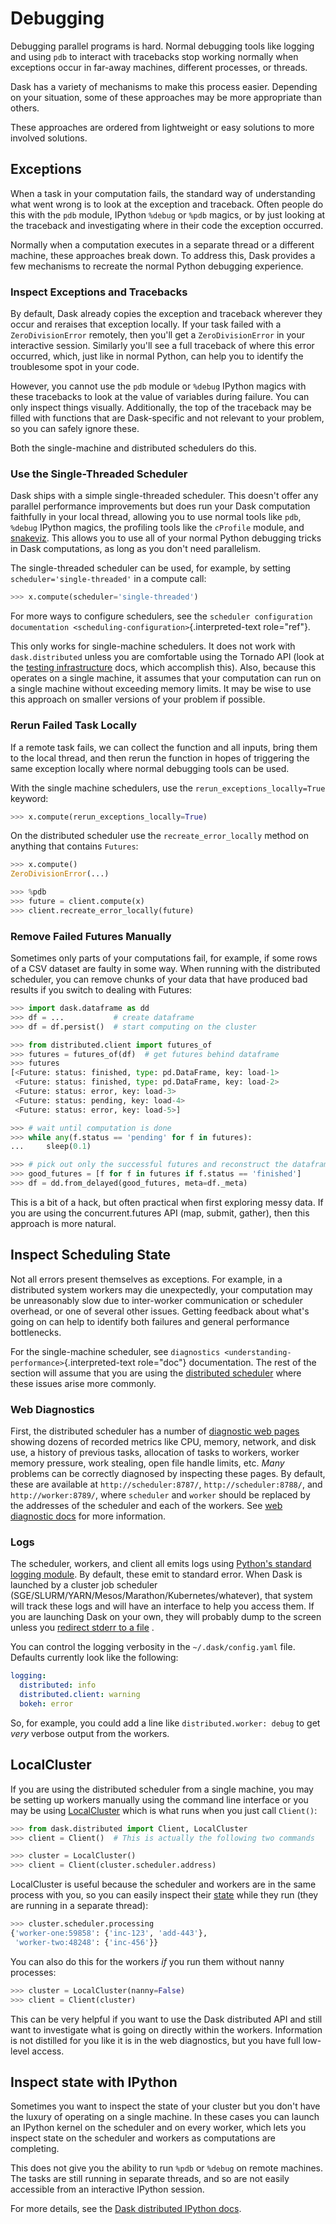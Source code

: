 # Debugging

Debugging parallel programs is hard. Normal debugging tools like logging
and using `pdb` to interact with tracebacks stop working normally when
exceptions occur in far-away machines, different processes, or threads.

Dask has a variety of mechanisms to make this process easier. Depending
on your situation, some of these approaches may be more appropriate than
others.

These approaches are ordered from lightweight or easy solutions to more
involved solutions.

## Exceptions

When a task in your computation fails, the standard way of understanding
what went wrong is to look at the exception and traceback. Often people
do this with the `pdb` module, IPython `%debug` or `%pdb` magics, or by
just looking at the traceback and investigating where in their code the
exception occurred.

Normally when a computation executes in a separate thread or a different
machine, these approaches break down. To address this, Dask provides a
few mechanisms to recreate the normal Python debugging experience.

### Inspect Exceptions and Tracebacks

By default, Dask already copies the exception and traceback wherever
they occur and reraises that exception locally. If your task failed with
a `ZeroDivisionError` remotely, then you\'ll get a `ZeroDivisionError`
in your interactive session. Similarly you\'ll see a full traceback of
where this error occurred, which, just like in normal Python, can help
you to identify the troublesome spot in your code.

However, you cannot use the `pdb` module or `%debug` IPython magics with
these tracebacks to look at the value of variables during failure. You
can only inspect things visually. Additionally, the top of the traceback
may be filled with functions that are Dask-specific and not relevant to
your problem, so you can safely ignore these.

Both the single-machine and distributed schedulers do this.

### Use the Single-Threaded Scheduler

Dask ships with a simple single-threaded scheduler. This doesn\'t offer
any parallel performance improvements but does run your Dask computation
faithfully in your local thread, allowing you to use normal tools like
`pdb`, `%debug` IPython magics, the profiling tools like the `cProfile`
module, and [snakeviz](https://jiffyclub.github.io/snakeviz/). This
allows you to use all of your normal Python debugging tricks in Dask
computations, as long as you don\'t need parallelism.

The single-threaded scheduler can be used, for example, by setting
`scheduler='single-threaded'` in a compute call:

``` python
>>> x.compute(scheduler='single-threaded')
```

For more ways to configure schedulers, see the `scheduler configuration
documentation <scheduling-configuration>`{.interpreted-text role="ref"}.

This only works for single-machine schedulers. It does not work with
`dask.distributed` unless you are comfortable using the Tornado API
(look at the [testing
infrastructure](https://distributed.dask.org/en/latest/develop.html#writing-tests)
docs, which accomplish this). Also, because this operates on a single
machine, it assumes that your computation can run on a single machine
without exceeding memory limits. It may be wise to use this approach on
smaller versions of your problem if possible.

### Rerun Failed Task Locally

If a remote task fails, we can collect the function and all inputs,
bring them to the local thread, and then rerun the function in hopes of
triggering the same exception locally where normal debugging tools can
be used.

With the single machine schedulers, use the
`rerun_exceptions_locally=True` keyword:

``` python
>>> x.compute(rerun_exceptions_locally=True)
```

On the distributed scheduler use the `recreate_error_locally` method on
anything that contains `Futures`:

``` python
>>> x.compute()
ZeroDivisionError(...)

>>> %pdb
>>> future = client.compute(x)
>>> client.recreate_error_locally(future)
```

### Remove Failed Futures Manually

Sometimes only parts of your computations fail, for example, if some
rows of a CSV dataset are faulty in some way. When running with the
distributed scheduler, you can remove chunks of your data that have
produced bad results if you switch to dealing with Futures:

``` python
>>> import dask.dataframe as dd
>>> df = ...           # create dataframe
>>> df = df.persist()  # start computing on the cluster

>>> from distributed.client import futures_of
>>> futures = futures_of(df)  # get futures behind dataframe
>>> futures
[<Future: status: finished, type: pd.DataFrame, key: load-1>
 <Future: status: finished, type: pd.DataFrame, key: load-2>
 <Future: status: error, key: load-3>
 <Future: status: pending, key: load-4>
 <Future: status: error, key: load-5>]

>>> # wait until computation is done
>>> while any(f.status == 'pending' for f in futures):
...     sleep(0.1)

>>> # pick out only the successful futures and reconstruct the dataframe
>>> good_futures = [f for f in futures if f.status == 'finished']
>>> df = dd.from_delayed(good_futures, meta=df._meta)
```

This is a bit of a hack, but often practical when first exploring messy
data. If you are using the concurrent.futures API (map, submit, gather),
then this approach is more natural.

## Inspect Scheduling State

Not all errors present themselves as exceptions. For example, in a
distributed system workers may die unexpectedly, your computation may be
unreasonably slow due to inter-worker communication or scheduler
overhead, or one of several other issues. Getting feedback about what\'s
going on can help to identify both failures and general performance
bottlenecks.

For the single-machine scheduler, see `diagnostics
<understanding-performance>`{.interpreted-text role="doc"}
documentation. The rest of the section will assume that you are using
the [distributed scheduler](https://distributed.dask.org/en/latest/)
where these issues arise more commonly.

### Web Diagnostics

First, the distributed scheduler has a number of [diagnostic web
pages](https://distributed.dask.org/en/latest/web.html) showing dozens
of recorded metrics like CPU, memory, network, and disk use, a history
of previous tasks, allocation of tasks to workers, worker memory
pressure, work stealing, open file handle limits, etc. *Many* problems
can be correctly diagnosed by inspecting these pages. By default, these
are available at `http://scheduler:8787/`, `http://scheduler:8788/`, and
`http://worker:8789/`, where `scheduler` and `worker` should be replaced
by the addresses of the scheduler and each of the workers. See [web
diagnostic docs](https://distributed.dask.org/en/latest/web.html) for
more information.

### Logs

The scheduler, workers, and client all emits logs using [Python\'s
standard logging
module](https://docs.python.org/3/library/logging.html). By default,
these emit to standard error. When Dask is launched by a cluster job
scheduler (SGE/SLURM/YARN/Mesos/Marathon/Kubernetes/whatever), that
system will track these logs and will have an interface to help you
access them. If you are launching Dask on your own, they will probably
dump to the screen unless you [redirect stderr to a
file](https://en.wikipedia.org/wiki/Redirection_(computing)#Redirecting_to_and_from_the_standard_file_handles)
.

You can control the logging verbosity in the `~/.dask/config.yaml` file.
Defaults currently look like the following:

``` yaml
logging:
  distributed: info
  distributed.client: warning
  bokeh: error
```

So, for example, you could add a line like `distributed.worker: debug`
to get *very* verbose output from the workers.

## LocalCluster

If you are using the distributed scheduler from a single machine, you
may be setting up workers manually using the command line interface or
you may be using
[LocalCluster](https://distributed.dask.org/en/latest/local-cluster.html)
which is what runs when you just call `Client()`:

``` python
>>> from dask.distributed import Client, LocalCluster
>>> client = Client()  # This is actually the following two commands

>>> cluster = LocalCluster()
>>> client = Client(cluster.scheduler.address)
```

LocalCluster is useful because the scheduler and workers are in the same
process with you, so you can easily inspect their
[state](https://distributed.dask.org/en/latest/scheduling-state.html)
while they run (they are running in a separate thread):

``` python
>>> cluster.scheduler.processing
{'worker-one:59858': {'inc-123', 'add-443'},
 'worker-two:48248': {'inc-456'}}
```

You can also do this for the workers *if* you run them without nanny
processes:

``` python
>>> cluster = LocalCluster(nanny=False)
>>> client = Client(cluster)
```

This can be very helpful if you want to use the Dask distributed API and
still want to investigate what is going on directly within the workers.
Information is not distilled for you like it is in the web diagnostics,
but you have full low-level access.

## Inspect state with IPython

Sometimes you want to inspect the state of your cluster but you don\'t
have the luxury of operating on a single machine. In these cases you can
launch an IPython kernel on the scheduler and on every worker, which
lets you inspect state on the scheduler and workers as computations are
completing.

This does not give you the ability to run `%pdb` or `%debug` on remote
machines. The tasks are still running in separate threads, and so are
not easily accessible from an interactive IPython session.

For more details, see the [Dask distributed IPython
docs](https://distributed.dask.org/en/latest/ipython.html).
